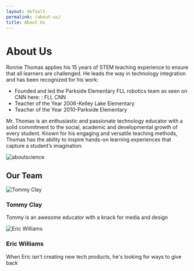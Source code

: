 ```yaml
---
layout: default
permalink: /about-us/
title: About Us
---
```

<div class = 'bright'>
  <h1>About Us</h1>
  <div class = 'flex'>
    <div class = 'duo'>
        <p>Ronnie Thomas applies his 15 years of STEM teaching experience to ensure that all learners are challenged. He leads the way in technology integration and has been recognized for his work:</p>
        <ul>
          <li>Founded and led the Parkside Elementary FLL robotics team as seen on CNN here: : FLL CNN</li>
          <li>Teacher of the Year 2006-Kelley Lake Elementary</li>
          <li>Teacher of the Year 2010-Parkside Elementary</li>
        </ul>
        <p> Mr. Thomas is an enthusiastic and passionate technology educator with a solid commitment to the social, academic and developmental growth of every student. Known for his engaging and versatile teaching methods, Thomas has the ability to inspire hands-on learning experiences that capture a student’s imagination.</p>
    </div>
    <div class = 'duo'>
        <img src = '{{site.baseurl}}/assets/aboutscience.jpg' alt = 'aboutscience'>
    </div>
  </div>
</div>
<div class = 'main'>
  <h2>Our Team</h2>
  <div class = 'flex team'>
      <div class = 'duo member'>
        <img src = '{{site.baseurl}}/assets/tommy.png' alt = 'Tommy Clay'>
        <h3>Tommy Clay</h3>
        <span class = 'round'>
          <a href = 'https://twitter.com/apsittommy' target = '_blank' class = 'twitter'><i class = 'icon icon-twitter'></i></a>
        </span>
        <p>Tommy is an awesome educator with a knack for media and design</p>
      </div>
      <div class = 'duo member'>
        <img src = '{{site.baseurl}}/assets/eric.jpg' alt = 'Eric Williams'>
        <h3>Eric Williams</h3>
        <span class = 'round'>
          <a href = 'https://www.linkedin.com/in/ericwjr' target = '_blank' class = 'linkedin'><i class = 'icon icon-linkedin'></i></a>
          <a href = 'https://twitter.com/Ericwjr' target = '_blank' class = 'twitter'><i class = 'icon icon-twitter'></i></a>
        </span>
        <p>When Eric isn't creating new tech products, he's looking for ways to give back</p>
      </div> 
  </div>
</div>
